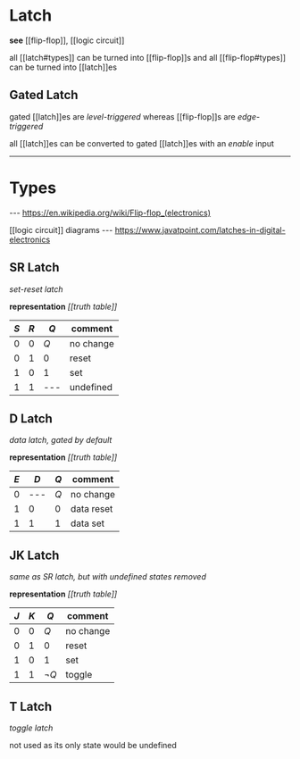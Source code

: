 # Latch

**see** [[flip-flop]], [[logic circuit]]

all [[latch#types]] can be turned into [[flip-flop]]s and all [[flip-flop#types]] can be turned into [[latch]]es

## Gated Latch

gated [[latch]]es are _level-triggered_ whereas [[flip-flop]]s are _edge-triggered_

all [[latch]]es can be converted to gated [[latch]]es with an _enable_ input

---

# Types

--- <https://en.wikipedia.org/wiki/Flip-flop_(electronics)>

[[logic circuit]] diagrams --- <https://www.javatpoint.com/latches-in-digital-electronics>

## SR Latch

_set-reset latch_

**representation** _[[truth table]]_

| $S$ | $R$ | $Q$ | comment   |
| --- | --- | --- | --------- |
| $0$ | $0$ | $Q$ | no change |
| $0$ | $1$ | $0$ | reset     |
| $1$ | $0$ | $1$ | set       |
| $1$ | $1$ | --- | undefined |

## D Latch

_data latch, gated by default_

**representation** _[[truth table]]_

| $E$ | $D$ | $Q$ | comment    |
| --- | --- | --- | ---------- |
| $0$ | --- | $Q$ | no change  |
| $1$ | $0$ | $0$ | data reset |
| $1$ | $1$ | $1$ | data set   |

## JK Latch

_same as SR latch, but with undefined states removed_

**representation** _[[truth table]]_

| $J$ | $K$ | $Q$       | comment   |
| --- | --- | --------- | --------- |
| $0$ | $0$ | $Q$       | no change |
| $0$ | $1$ | $0$       | reset     |
| $1$ | $0$ | $1$       | set       |
| $1$ | $1$ | $\lnot Q$ | toggle    |

## T Latch

_toggle latch_

not used as its only state would be undefined
